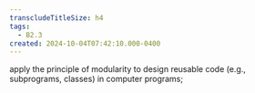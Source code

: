 ```yaml
---
transcludeTitleSize: h4
tags:
  - B2.3
created: 2024-10-04T07:42:10.000-0400
---
```

apply the principle of modularity to design reusable code (e.g., subprograms, classes) in computer programs;